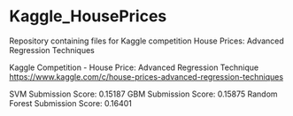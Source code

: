 # Kaggle_HousePrices
Repository containing files for Kaggle competition House Prices: Advanced Regression Techniques

Kaggle Competition - House Price: Advanced Regression Technique
https://www.kaggle.com/c/house-prices-advanced-regression-techniques


SVM Submission Score: 0.15187
GBM Submission Score: 0.15875
Random Forest Submission Score: 0.16401
